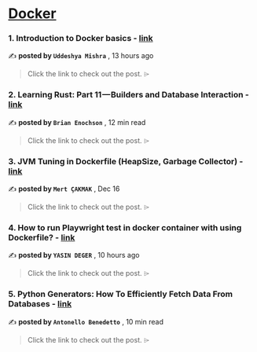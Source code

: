 
<h1><a href=https://medium.com/tag/docker/recommended target="_blank" rel="noopener noreferrer">Docker</a></h1>
<h3>1. Introduction to Docker basics - <a href=https://medium.com/@uddeshya1812/introduction-to-docker-basics-e51bb01195c9?source=tag_recommended_feed---------0-84----------docker----------d71e4330_3f23_4357_a4ae_0d8dd8886336------- target="_blank" rel="noopener noreferrer">link</a></h3>

✍️ **posted by `Uddeshya Mishra`** <date> , 13 hours ago</date>

<blockquote>Click the link to check out the post. ⌲</blockquote>

<h3>2. Learning Rust: Part 11 — Builders and Database Interaction - <a href=https://medium.com/gitconnected/learning-rust-part-11-builders-and-database-interaction-2c1f3207b6a2?source=tag_recommended_feed---------1-107----------docker----------d71e4330_3f23_4357_a4ae_0d8dd8886336------- target="_blank" rel="noopener noreferrer">link</a></h3>

✍️ **posted by `Brian Enochson`** <date> , 12 min read</date>

<blockquote>Click the link to check out the post. ⌲</blockquote>

<h3>3. JVM Tuning in Dockerfile (HeapSize, Garbage Collector) - <a href=https://medium.com/dev-genius/jvm-tuning-in-dockerfile-heapsize-garbage-collector-7cf609c387bb?source=tag_recommended_feed---------2-85----------docker----------d71e4330_3f23_4357_a4ae_0d8dd8886336------- target="_blank" rel="noopener noreferrer">link</a></h3>

✍️ **posted by `Mert ÇAKMAK`** <date> , Dec 16</date>

<blockquote>Click the link to check out the post. ⌲</blockquote>

<h3>4. How to run Playwright test in docker container with using Dockerfile? - <a href=https://medium.com/@yasin.deger/how-to-run-playwright-test-in-docker-container-b0e6637f8855?source=tag_recommended_feed---------3-84----------docker----------d71e4330_3f23_4357_a4ae_0d8dd8886336------- target="_blank" rel="noopener noreferrer">link</a></h3>

✍️ **posted by `YASIN DEGER`** <date> , 10 hours ago</date>

<blockquote>Click the link to check out the post. ⌲</blockquote>

<h3>5. Python Generators: How To Efficiently Fetch Data From Databases - <a href=https://medium.com/gitconnected/python-generators-how-to-efficiently-fetch-data-from-databases-25f1947f56c0?source=tag_recommended_feed---------4-107----------docker----------d71e4330_3f23_4357_a4ae_0d8dd8886336------- target="_blank" rel="noopener noreferrer">link</a></h3>

✍️ **posted by `Antonello Benedetto`** <date> , 10 min read</date>

<blockquote>Click the link to check out the post. ⌲</blockquote>

